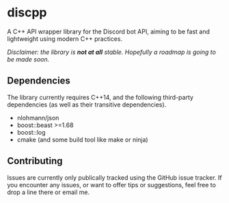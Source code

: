 # discpp

A C++ API wrapper library for the Discord bot API, aiming to be fast and
lightweight using modern C++ practices.

*Disclaimer: the library is **not at all** stable. Hopefully a roadmap is going
to be made soon.*

## Dependencies

The library currently requires C++14, and the following third-party dependencies
(as well as their transitive dependencies).

- nlohmann/json
- boost::beast >=1.68
- boost::log
- cmake (and some build tool like make or ninja)

## Contributing

Issues are currently only publically tracked using the GitHub issue tracker.
If you encounter any issues, or want to offer tips or suggestions, feel free
to drop a line there or email me.

